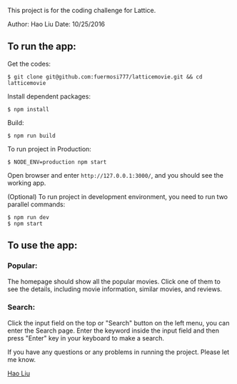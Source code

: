 This project is for the coding challenge for Lattice.

Author: Hao Liu
Date: 10/25/2016

## To run the app:

Get the codes:

    $ git clone git@github.com:fuermosi777/latticemovie.git && cd latticemovie

Install dependent packages:

    $ npm install

Build:
    
    $ npm run build

To run project in Production:

    $ NODE_ENV=production npm start

Open browser and enter `http://127.0.0.1:3000/`, and you should see the working app.

(Optional) To run project in development environment, you need to run two parallel commands:

    $ npm run dev
    $ npm start

## To use the app:

### Popular:

The homepage should show all the popular movies. Click one of them to see the details, including movie information, similar movies, and reviews.

### Search:

Click the input field on the top or "Search" button on the left menu, you can enter the Search page. Enter the keyword inside the input field and then press "Enter" key in your keyboard to make a search.

If you have any questions or any problems in running the project. Please let me know.

[Hao Liu](mailto:liuhao1990@gmail.com)